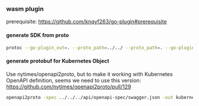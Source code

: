 ### wasm plugin

prerequisite: https://github.com/knqyf263/go-plugin#prerequisite

#### generate SDK from proto

```sh
protoc --go-plugin_out=. --proto_path=../../ --proto_path=. --go-plugin_opt=paths=source_relative ./filter.proto
```

#### generate protobuf for Kubernetes Object 

Use nytimes/openapi2proto, but to make it working with Kubernetes OpenAPI definition, seems we need to use this version: https://github.com/nytimes/openapi2proto/pull/129

```sh
openapi2proto -spec ../../../api/openapi-spec/swagger.json -out kubernetes.proto
```